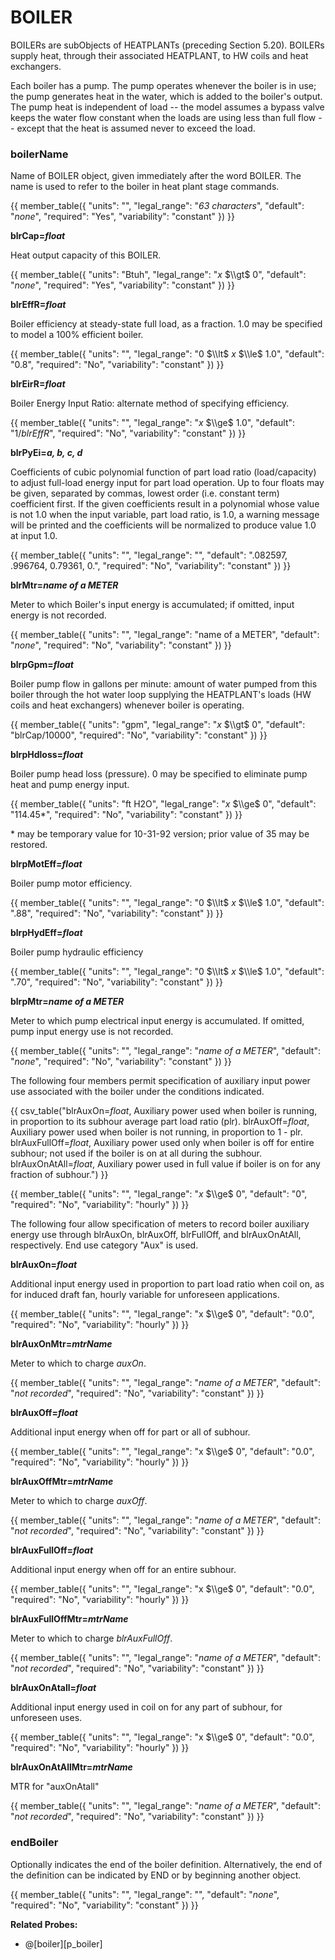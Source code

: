 # BOILER

BOILERs are subObjects of HEATPLANTs (preceding Section 5.20). BOILERs supply heat, through their associated HEATPLANT, to HW coils and heat exchangers.

Each boiler has a pump. The pump operates whenever the boiler is in use; the pump generates heat in the water, which is added to the boiler's output. The pump heat is independent of load -- the model assumes a bypass valve keeps the water flow constant when the loads are using less than full flow -- except that the heat is assumed never to exceed the load.

### boilerName

Name of BOILER object, given immediately after the word BOILER. The name is used to refer to the boiler in heat plant stage commands.

{{
  member_table({
    "units": "",
    "legal_range": "*63 characters*", 
    "default": "*none*",
    "required": "Yes",
    "variability": "constant" 
  })
}}

**blrCap=*float***

Heat output capacity of this BOILER.

{{
  member_table({
    "units": "Btuh",
    "legal_range": "*x* $\\gt$ 0", 
    "default": "*none*",
    "required": "Yes",
    "variability": "constant" 
  })
}}

**blrEffR=*float***

Boiler efficiency at steady-state full load, as a fraction. 1.0 may be specified to model a 100% efficient boiler.

{{
  member_table({
    "units": "",
    "legal_range": "0 $\\lt$ *x* $\\le$ 1.0", 
    "default": "0.8",
    "required": "No",
    "variability": "constant" 
  })
}}

**blrEirR=*float***

Boiler Energy Input Ratio: alternate method of specifying efficiency.

{{
  member_table({
    "units": "",
    "legal_range": "*x* $\\ge$ 1.0", 
    "default": "1/*blrEffR*",
    "required": "No",
    "variability": "constant" 
  })
}}

**blrPyEi=*a, b, c, d***

Coefficients of cubic polynomial function of part load ratio (load/capacity) to adjust full-load energy input for part load operation. Up to four floats may be given, separated by commas, lowest order (i.e. constant term) coefficient first. If the given coefficients result in a polynomial whose value is not 1.0 when the input variable, part load ratio, is 1.0, a warning message will be printed and the coefficients will be normalized to produce value 1.0 at input 1.0.

{{
  member_table({
    "units": "",
    "legal_range": "", 
    "default": ".082597, .996764, 0.79361, 0.",
    "required": "No",
    "variability": "constant" 
  })
}}

**blrMtr=*name of a METER***

Meter to which Boiler's input energy is accumulated; if omitted, input energy is not recorded.

{{
  member_table({
    "units": "",
    "legal_range": "name of a METER", 
    "default": "*none*",
    "required": "No",
    "variability": "constant" 
  })
}}

**blrpGpm=*float***

Boiler pump flow in gallons per minute: amount of water pumped from this boiler through the hot water loop supplying the HEATPLANT's loads (HW coils and heat exchangers) whenever boiler is operating.

{{
  member_table({
    "units": "gpm",
    "legal_range": "*x* $\\gt$ 0", 
    "default": "blrCap/10000",
    "required": "No",
    "variability": "constant" 
  })
}}

**blrpHdloss=*float***

Boiler pump head loss (pressure). 0 may be specified to eliminate pump heat and pump energy input.

{{
  member_table({
    "units": "ft H2O",
    "legal_range": "*x* $\\ge$ 0", 
    "default": "114.45\*",
    "required": "No",
    "variability": "constant" 
  })
}}

\* may be temporary value for 10-31-92 version; prior value of 35 may be restored.

**blrpMotEff=*float***

Boiler pump motor efficiency.

{{
  member_table({
    "units": "",
    "legal_range": "0 $\\lt$ *x* $\\le$ 1.0", 
    "default": ".88",
    "required": "No",
    "variability": "constant" 
  })
}}

**blrpHydEff=*float***

Boiler pump hydraulic efficiency

{{
  member_table({
    "units": "",
    "legal_range": "0 $\\lt$ *x* $\\le$ 1.0", 
    "default": ".70",
    "required": "No",
    "variability": "constant" 
  })
}}

**blrpMtr=*name of a METER***

Meter to which pump electrical input energy is accumulated. If omitted, pump input energy use is not recorded.

{{
  member_table({
    "units": "",
    "legal_range": "*name of a METER*", 
    "default": "*none*",
    "required": "No",
    "variability": "constant" 
  })
}}

The following four members permit specification of auxiliary input power use associated with the boiler under the conditions indicated.

{{
  csv_table("blrAuxOn=*float*,            Auxiliary power used when boiler is running&comma; in proportion to its subhour average part load ratio (plr).
blrAuxOff=*float*,           Auxiliary power used when boiler is not running&comma; in proportion to 1 - plr.
blrAuxFullOff=*float*,       Auxiliary power used only when boiler is off for entire subhour; not used if the boiler is on at all during the subhour.
blrAuxOnAtAll=*float*,       Auxiliary power used in full value if boiler is on for any fraction of subhour.")
}}

{{
  member_table({
    "units": "",
    "legal_range": "*x* $\\ge$ 0", 
    "default": "0",
    "required": "No",
    "variability": "hourly" 
  })
}}

The following four allow specification of meters to record boiler auxiliary energy use through blrAuxOn, blrAuxOff, blrFullOff, and blrAuxOnAtAll, respectively. End use category "Aux" is used.

**blrAuxOn=*float***

Additional input energy used in proportion to part load ratio when coil on, as for induced draft fan, hourly variable for unforeseen applications.

{{
  member_table({
    "units": "",
    "legal_range": "x $\\ge$ 0", 
    "default": "0.0",
    "required": "No",
    "variability": "hourly" 
  })
}}

**blrAuxOnMtr=*mtrName***

Meter to which to charge *auxOn*.

{{
  member_table({
    "units": "",
    "legal_range": "*name of a METER*", 
    "default": "*not recorded*",
    "required": "No",
    "variability": "constant" 
  })
}}

**blrAuxOff=*float***

Additional input energy when off for part or all of subhour.

{{
  member_table({
    "units": "",
    "legal_range": "x $\\ge$ 0", 
    "default": "0.0",
    "required": "No",
    "variability": "hourly" 
  })
}}

**blrAuxOffMtr=*mtrName***

Meter to which to charge *auxOff*.

{{
  member_table({
    "units": "",
    "legal_range": "*name of a METER*", 
    "default": "*not recorded*",
    "required": "No",
    "variability": "constant" 
  })
}}

**blrAuxFullOff=*float***

Additional input energy when off for an entire subhour.

{{
  member_table({
    "units": "",
    "legal_range": "x $\\ge$ 0", 
    "default": "0.0",
    "required": "No",
    "variability": "hourly" 
  })
}}

**blrAuxFullOffMtr=*mtrName***

Meter to which to charge *blrAuxFullOff*.

{{
  member_table({
    "units": "",
    "legal_range": "*name of a METER*", 
    "default": "*not recorded*",
    "required": "No",
    "variability": "constant" 
  })
}}

**blrAuxOnAtall=*float***

Additional input energy used in coil on for any part of subhour, for unforeseen uses.

{{
  member_table({
    "units": "",
    "legal_range": "x $\\ge$ 0", 
    "default": "0.0",
    "required": "No",
    "variability": "hourly" 
  })
}}

**blrAuxOnAtAllMtr=*mtrName***

MTR for "auxOnAtall"

{{
  member_table({
    "units": "",
    "legal_range": "*name of a METER*", 
    "default": "*not recorded*",
    "required": "No",
    "variability": "constant" 
  })
}}

### endBoiler

Optionally indicates the end of the boiler definition. Alternatively, the end of the definition can be indicated by END or by beginning another object.

{{
  member_table({
    "units": "",
    "legal_range": "", 
    "default": "*none*",
    "required": "No",
    "variability": "constant" 
  })
}}


**Related Probes:**

- @[boiler][p_boiler]

